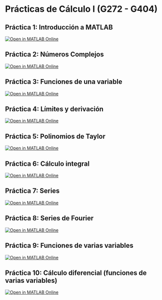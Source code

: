 # Prácticas de Cálculo I (G272 - G404)

## Práctica 1: Introducción a MATLAB

[![Open in MATLAB Online](https://www.mathworks.com/images/responsive/global/open-in-matlab-online.svg)](https://matlab.mathworks.com/open/github/v1?repo=InMaths/Practicas_MATLAB&file=G272_G404_Calculo_I/Calculo_01_introMatlab.mlx)

## Práctica 2: Números Complejos

[![Open in MATLAB Online](https://www.mathworks.com/images/responsive/global/open-in-matlab-online.svg)](https://matlab.mathworks.com/open/github/v1?repo=InMaths/Practicas_MATLAB&file=G272_G404_Calculo_I/Calculo_02_complejos.mlx)

## Práctica 3: Funciones de una variable

[![Open in MATLAB Online](https://www.mathworks.com/images/responsive/global/open-in-matlab-online.svg)](https://matlab.mathworks.com/open/github/v1?repo=InMaths/Practicas_MATLAB&file=G272_G404_Calculo_I/Calculo_03_funciones.mlx)

## Práctica 4: Límites y derivación

[![Open in MATLAB Online](https://www.mathworks.com/images/responsive/global/open-in-matlab-online.svg)](https://matlab.mathworks.com/open/github/v1?repo=InMaths/Practicas_MATLAB&file=G272_G404_Calculo_I/Calculo_04_limites_der.mlx)

## Práctica 5: Polinomios de Taylor

[![Open in MATLAB Online](https://www.mathworks.com/images/responsive/global/open-in-matlab-online.svg)](https://matlab.mathworks.com/open/github/v1?repo=InMaths/Practicas_MATLAB&file=G272_G404_Calculo_I/Calculo_05_taylor.mlx)

## Práctica 6: Cálculo integral

[![Open in MATLAB Online](https://www.mathworks.com/images/responsive/global/open-in-matlab-online.svg)](https://matlab.mathworks.com/open/github/v1?repo=InMaths/Practicas_MATLAB&file=G272_G404_Calculo_I/Calculo_06_integral.mlx)

## Práctica 7: Series

[![Open in MATLAB Online](https://www.mathworks.com/images/responsive/global/open-in-matlab-online.svg)](https://matlab.mathworks.com/open/github/v1?repo=InMaths/Practicas_MATLAB&file=G272_G404_Calculo_I/Calculo_07_series.mlx)

## Práctica 8: Series de Fourier

[![Open in MATLAB Online](https://www.mathworks.com/images/responsive/global/open-in-matlab-online.svg)](https://matlab.mathworks.com/open/github/v1?repo=InMaths/Practicas_MATLAB&file=G272_G404_Calculo_I/Calculo_08_fourier.mlx)

## Práctica 9: Funciones de varias variables

[![Open in MATLAB Online](https://www.mathworks.com/images/responsive/global/open-in-matlab-online.svg)](https://matlab.mathworks.com/open/github/v1?repo=InMaths/Practicas_MATLAB&file=G272_G404_Calculo_I/Calculo_09_superficies.mlx)

## Práctica 10: Cálculo diferencial (funciones de varias variables)

[![Open in MATLAB Online](https://www.mathworks.com/images/responsive/global/open-in-matlab-online.svg)](https://matlab.mathworks.com/open/github/v1?repo=InMaths/Practicas_MATLAB&file=G272_G404_Calculo_I/Calculo_10_derivadas.mlx)
